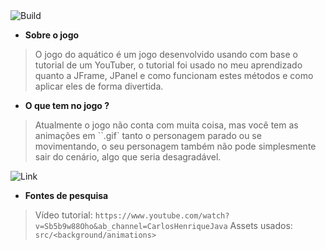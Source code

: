 <div display="flex">
  <img src="https://img.shields.io/badge/Ripjaws_Game-Baixar_Jogo" alt="Build"/>
</div>

- **Sobre o jogo**
> O jogo do aquático é um jogo desenvolvido usando com base o tutorial de um YouTuber,
> o tutorial foi usado no meu aprendizado quanto a JFrame, JPanel e como funcionam estes
> métodos e como aplicar eles de forma divertida.

- **O que tem no jogo ?**
> Atualmente o jogo não conta com muita coisa, mas você tem as animações em ``.gif`
> tanto o personagem parado ou se movimentando, o seu personagem também não pode
> simplesmente sair do cenário, algo que seria desagradável.

![Link](https://imgur.com/r58PQAh.png)

- **Fontes de pesquisa**
> Vídeo tutorial: ``https://www.youtube.com/watch?v=Sb5b9w88Oho&ab_channel=CarlosHenriqueJava``
> Assets usados: ``src/<background/animations>``
